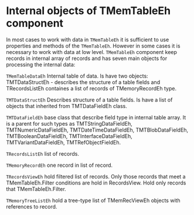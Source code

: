 # Internal objects of TMemTableEh component


In most cases to work with data in `TMemTableEh` it is sufficient to use properties and methods of the `TMemTableEh`. However in some cases it is necessary to work with data at low level. `TMemTableEh` component keep records in internal array of records and has seven main objects for processing the internal data:

`TMemTableDataEh`
<sh>Internal table of data. Is have two objects: TMTDataStructEh - describes the structure of a table fields and TRecordsListEh containes a list of records of TMemoryRecordEh type.</sh>

`TMTDataStructEh`
<sh>Describes structure of a table fields. Is have a list of objects that inherited from TMTDataFieldEh class.</sh>

`TMTDataFieldEh`
<sh>base class that describe field type in internal table array. It is a parent for such types as TMTStringDataFieldEh, TMTNumericDataFieldEh, TMTDateTimeDataFieldEh, TMTBlobDataFieldEh, TMTBooleanDataFieldEh, TMTInterfaceDataFieldEh, TMTVariantDataFieldEh, TMTRefObjectFieldEh.</sh>

`TRecordsListEh`
<sh>list of records.</sh>

`TMemoryRecordEh`
<sh>one record in list of record.</sh>

`TRecordsViewEh`
<sh>
  hold filtered list of records. Only those records that meet a TMemTableEh.Filter conditions are hold in RecordsView.
  Hold only records that TMemTableEh.Filter.
</sh>

`TMemoryTreeListEh`
hold a tree-type list of TMemRecViewEh objects with references to record.
